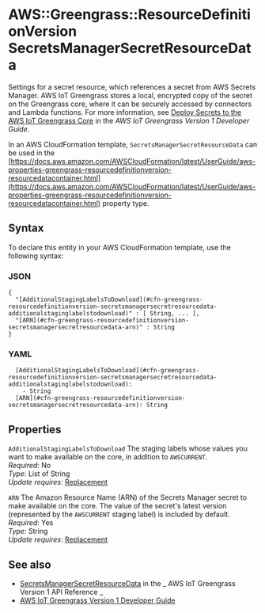 # AWS::Greengrass::ResourceDefinitionVersion SecretsManagerSecretResourceData<a name="aws-properties-greengrass-resourcedefinitionversion-secretsmanagersecretresourcedata"></a>

<a name="aws-properties-greengrass-resourcedefinitionversion-secretsmanagersecretresourcedata-description"></a>Settings for a secret resource, which references a secret from AWS Secrets Manager\. AWS IoT Greengrass stores a local, encrypted copy of the secret on the Greengrass core, where it can be securely accessed by connectors and Lambda functions\. For more information, see [Deploy Secrets to the AWS IoT Greengrass Core](https://docs.aws.amazon.com/greengrass/latest/developerguide/secrets.html) in the _AWS IoT Greengrass Version 1 Developer Guide_\.

<a name="aws-properties-greengrass-resourcedefinitionversion-secretsmanagersecretresourcedata-inheritance"></a> In an AWS CloudFormation template, `SecretsManagerSecretResourceData` can be used in the [https://docs.aws.amazon.com/AWSCloudFormation/latest/UserGuide/aws-properties-greengrass-resourcedefinitionversion-resourcedatacontainer.html](https://docs.aws.amazon.com/AWSCloudFormation/latest/UserGuide/aws-properties-greengrass-resourcedefinitionversion-resourcedatacontainer.html) property type\.

## Syntax<a name="aws-properties-greengrass-resourcedefinitionversion-secretsmanagersecretresourcedata-syntax"></a>

To declare this entity in your AWS CloudFormation template, use the following syntax:

### JSON<a name="aws-properties-greengrass-resourcedefinitionversion-secretsmanagersecretresourcedata-syntax.json"></a>

```
{
  "[AdditionalStagingLabelsToDownload](#cfn-greengrass-resourcedefinitionversion-secretsmanagersecretresourcedata-additionalstaginglabelstodownload)" : [ String, ... ],
  "[ARN](#cfn-greengrass-resourcedefinitionversion-secretsmanagersecretresourcedata-arn)" : String
}
```

### YAML<a name="aws-properties-greengrass-resourcedefinitionversion-secretsmanagersecretresourcedata-syntax.yaml"></a>

```
  [AdditionalStagingLabelsToDownload](#cfn-greengrass-resourcedefinitionversion-secretsmanagersecretresourcedata-additionalstaginglabelstodownload):
    - String
  [ARN](#cfn-greengrass-resourcedefinitionversion-secretsmanagersecretresourcedata-arn): String
```

## Properties<a name="aws-properties-greengrass-resourcedefinitionversion-secretsmanagersecretresourcedata-properties"></a>

`AdditionalStagingLabelsToDownload` <a name="cfn-greengrass-resourcedefinitionversion-secretsmanagersecretresourcedata-additionalstaginglabelstodownload"></a>
The staging labels whose values you want to make available on the core, in addition to `AWSCURRENT`\.  
_Required_: No  
_Type_: List of String  
_Update requires_: [Replacement](https://docs.aws.amazon.com/AWSCloudFormation/latest/UserGuide/using-cfn-updating-stacks-update-behaviors.html#update-replacement)

`ARN` <a name="cfn-greengrass-resourcedefinitionversion-secretsmanagersecretresourcedata-arn"></a>
The Amazon Resource Name \(ARN\) of the Secrets Manager secret to make available on the core\. The value of the secret's latest version \(represented by the `AWSCURRENT` staging label\) is included by default\.  
_Required_: Yes  
_Type_: String  
_Update requires_: [Replacement](https://docs.aws.amazon.com/AWSCloudFormation/latest/UserGuide/using-cfn-updating-stacks-update-behaviors.html#update-replacement)

## See also<a name="aws-properties-greengrass-resourcedefinitionversion-secretsmanagersecretresourcedata--seealso"></a>

- [SecretsManagerSecretResourceData](https://docs.aws.amazon.com/greengrass/latest/apireference/definitions-secretsmanagersecretresourcedata.html) in the _ AWS IoT Greengrass Version 1 API Reference _
- [AWS IoT Greengrass Version 1 Developer Guide](https://docs.aws.amazon.com/greengrass/latest/developerguide/)
